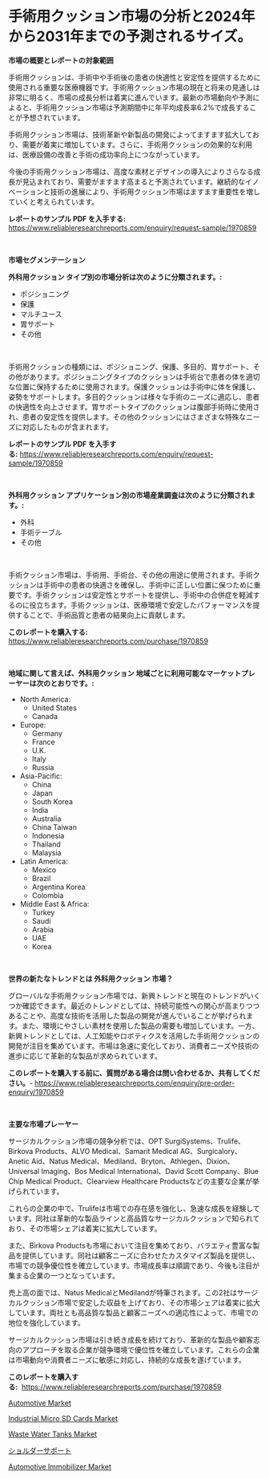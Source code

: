<p><h1>手術用クッション市場の分析と2024年から2031年までの予測されるサイズ。</h1></p><p><strong>市場の概要とレポートの対象範囲</strong></p>
<p><p>手術用クッションは、手術中や手術後の患者の快適性と安定性を提供するために使用される重要な医療機器です。手術用クッション市場の現在と将来の見通しは非常に明るく、市場の成長分析は着実に進んでいます。最新の市場動向や予測によると、手術用クッション市場は予測期間中に年平均成長率6.2%で成長することが予想されています。</p><p>手術用クッション市場は、技術革新や新製品の開発によってますます拡大しており、需要が着実に増加しています。さらに、手術用クッションの効果的な利用は、医療設備の改善と手術の成功率向上につながっています。</p><p>今後の手術用クッション市場は、高度な素材とデザインの導入によりさらなる成長が見込まれており、需要がますます高まると予測されています。継続的なイノベーションと技術の進展により、手術用クッション市場はますます重要性を増していくと考えられています。</p></p>
<p><strong>レポートのサンプル PDF を入手する:</strong> <a href="https://www.reliableresearchreports.com/enquiry/request-sample/1970859">https://www.reliableresearchreports.com/enquiry/request-sample/1970859</a></p>
<p>&nbsp;</p>
<p><strong>市場セグメンテーション</strong></p>
<p><strong>外科用クッション タイプ別の市場分析は次のように分類されます。:</strong></p>
<p><ul><li>ポジショニング</li><li>保護</li><li>マルチユース</li><li>胃サポート</li><li>その他</li></ul></p>
<p>&nbsp;</p>
<p><p>手術用クッションの種類には、ポジショニング、保護、多目的、胃サポート、その他があります。ポジショニングタイプのクッションは手術台で患者の体を適切な位置に保持するために使用されます。保護クッションは手術中に体を保護し、姿勢をサポートします。多目的クッションは様々な手術のニーズに適応し、患者の快適性を向上させます。胃サポートタイプのクッションは腹部手術時に使用され、患者の安定性を提供します。その他のクッションにはさまざまな特殊なニーズに対応したものが含まれます。</p></p>
<p><strong>レポートのサンプル PDF を入手する:</strong>&nbsp;<a href="https://www.reliableresearchreports.com/enquiry/request-sample/1970859">https://www.reliableresearchreports.com/enquiry/request-sample/1970859</a></p>
<p>&nbsp;</p>
<p><strong> 外科用クッション アプリケーション別の市場産業調査は次のように分類されます。:</strong></p>
<p><ul><li>外科</li><li>手術テーブル</li><li>その他</li></ul></p>
<p>&nbsp;</p>
<p><p>手術クッション市場は、手術用、手術台、その他の用途に使用されます。手術クッションは手術中の患者の快適さを確保し、手術中に正しい位置に保つために重要です。手術クッションは安定性とサポートを提供し、手術中の合併症を軽減するのに役立ちます。手術クッションは、医療環境で安定したパフォーマンスを提供することで、手術品質と患者の結果向上に貢献します。</p></p>
<p><strong>このレポートを購入する:</strong>&nbsp; <a href="https://www.reliableresearchreports.com/purchase/1970859">https://www.reliableresearchreports.com/purchase/1970859</a></p>
<p>&nbsp;</p>
<p><strong>地域に関して言えば、外科用クッション 地域ごとに利用可能なマーケットプレーヤーは次のとおりです。:</strong></p>
<p><ul>
    <li>
        North America:
        <ul>
            <li>United States</li>
            <li>Canada</li>
        </ul>
    </li>
    <li>
        Europe:
        <ul>
            <li>Germany</li>
            <li>France</li>
            <li>U.K.</li>
            <li>Italy</li>
            <li>Russia</li>
        </ul>
    </li>
    <li>
        Asia-Pacific:
        <ul>
            <li>China</li>
            <li>Japan</li>
            <li>South Korea</li>
            <li>India</li>
            <li>Australia</li>
            <li>China Taiwan</li>
            <li>Indonesia</li>
            <li>Thailand</li>
            <li>Malaysia</li>
        </ul>
    </li>
    <li>
        Latin America:
        <ul>
            <li>Mexico</li>
            <li>Brazil</li>
            <li>Argentina Korea</li>
            <li>Colombia</li>
        </ul>
    </li>
    <li>
        Middle East & Africa:
        <ul>
            <li>Turkey</li>
            <li>Saudi</li>
            <li>Arabia</li>
            <li>UAE</li>
            <li>Korea</li>
        </ul>
    </li>
    </ul></p>
<p>&nbsp;</p>
<p><strong>世界の新たなトレンドとは 外科用クッション 市場？</strong></p>
<p><p>グローバルな手術用クッション市場では、新興トレンドと現在のトレンドがいくつか確認できます。最近のトレンドとしては、持続可能性への関心が高まりつつあることや、高度な技術を活用した製品の開発が進んでいることが挙げられます。また、環境にやさしい素材を使用した製品の需要も増加しています。一方、新興トレンドとしては、人工知能やロボティクスを活用した手術用クッションの開発が注目を集めています。市場は急速に変化しており、消費者ニーズや技術の進歩に応じて革新的な製品が求められています。</p></p>
<p><strong>このレポートを購入する前に、質問がある場合は問い合わせるか、共有してください。</strong>- <a href="https://www.reliableresearchreports.com/enquiry/pre-order-enquiry/1970859">https://www.reliableresearchreports.com/enquiry/pre-order-enquiry/1970859</a></p>
<p>&nbsp;</p>
<p><strong>主要な市場プレーヤー</strong></p>
<p><p>サージカルクッション市場の競争分析では、OPT SurgiSystems、Trulife、Birkova Products、ALVO Medical、Samarit Medical AG、Surgicalory、Anetic Aid、Natus Medical、Mediland、Bryton、Athlegen、Dixion、Universal Imaging、Bos Medical International、David Scott Company、Blue Chip Medical Product、Clearview Healthcare Productsなどの主要な企業が挙げられています。</p><p>これらの企業の中で、Trulifeは市場での存在感を強化し、急速な成長を経験しています。同社は革新的な製品ラインと高品質なサージカルクッションで知られており、その市場シェアは着実に拡大しています。</p><p>また、Birkova Productsも市場において注目を集めており、バラエティ豊富な製品を提供しています。同社は顧客ニーズに合わせたカスタマイズ製品を提供し、市場での競争優位性を確立しています。市場成長率は順調であり、今後も注目が集まる企業の一つとなっています。</p><p>売上高の面では、Natus MedicalとMedilandが特筆されます。この2社はサージカルクッション市場で安定した収益を上げており、その市場シェアは着実に拡大しています。両社とも高品質な製品と顧客ニーズへの適応性によって、市場での地位を強化しています。</p><p>サージカルクッション市場は引き続き成長を続けており、革新的な製品や顧客志向のアプローチを取る企業が競争環境で優位性を確立しています。これらの企業は市場動向や消費者ニーズに敏感に対応し、持続的な成長を遂げています。</p></p>
<p><strong>このレポートを購入する:</strong>&nbsp;&nbsp;<a href="https://www.reliableresearchreports.com/purchase/1970859">https://www.reliableresearchreports.com/purchase/1970859</a></p>
<p><p><a href="https://issuu.com/reportprime-2/docs/automotive-market-size-2030.pptx">Automotive Market</a></p><p><a href="https://github.com/mauripalmi/Market-Research-Report-List-2/blob/main/industrial-micro-sd-cards-market.md">Industrial Micro SD Cards Market</a></p><p><a href="https://view.publitas.com/reportprime-1/waste-water-tanks-market-size-share-trends-analysis-report-by-material-by-type-by-end-user-by-region-and-segment-forecasts-2024-2031/">Waste Water Tanks Market</a></p><p><a href="https://github.com/DonaldShaw1965/Market-Research-Report-List-1/blob/main/514798911415.md">ショルダーサポート</a></p><p><a href="https://issuu.com/reportprime-2/docs/automotive-immobilizer-market-size-2030.pptx">Automotive Immobilizer Market</a></p></p>